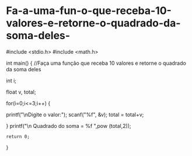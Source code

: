 # Fa-a-uma-fun-o-que-receba-10-valores-e-retorne-o-quadrado-da-soma-deles-
#include <stdio.h>
#include <math.h>

int main()
{
   //Faça uma função que receba 10 valores e retorne o quadrado da soma deles 
   
   int i;
   
   
   float v, total;
   
   for(i=0;i<=3;i++) {
   
   printf("\nDigite o valor:");
   scanf("%f", &v);
   total = total+v;
   
   }
   printf("\n Quadrado do soma = %f ",pow (total,2));
   
    return 0;
}

